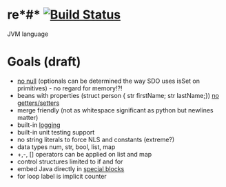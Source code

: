# re*#* [![Build Status](https://circleci.com/gh/2point718/rehash.svg?style=svg)](https://circleci.com/gh/2point718/rehash)
JVM language

# Goals (draft)

* [no null](http://stackoverflow.com/questions/28106234/are-there-languages-without-null) (optionals can be determined the way SDO uses isSet on primitives) - no regard for memory!?!
* beans with properties (struct person { str firstName; str lastName;}) [no getters/setters](http://www.yegor256.com/2014/09/16/getters-and-setters-are-evil.html)
* merge friendly (not as whitespace significant as python but newlines matter)
* built-in [logging](https://golang.org/pkg/log/)
* built-in unit testing support
* no string literals to force NLS and constants (extreme?)
* data types num, str, bool, list, map
* +,-, [] operators can be applied on list and map
* control structures limited to if and for
* embed Java directly in [special blocks](https://msdn.microsoft.com/en-us/library/ms973872.aspx)
* for loop label is implicit counter
